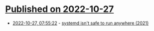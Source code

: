 # [Published on 2022-10-27](index.md)

* [2022-10-27, 07:55:22](https://lobste.rs/s/g4qcfg/systemd_isn_t_safe_run_anywhere_2021) - [systemd isn't safe to run anywhere (2021)](https://www.unixsheikh.com/articles/systemd-isnt-safe-to-run-anywhere.html)

